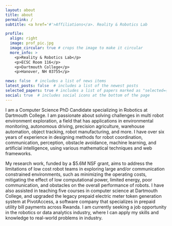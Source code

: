 ```yaml
---
layout: about
title: about
permalink: /
subtitle: <a href='#'>Affiliations</a>. Reality & Robotics Lab

profile:
  align: right
  image: prof_pic.jpg
  image_circular: true # crops the image to make it circular
  more_info: >
    <p>Reality & Robotics Lab</p>
    <p>ECSC Room 116</p>
    <p>Dartmouth College</p>
    <p>Hanover, NH 03755</p>

news: false  # includes a list of news items
latest_posts: false  # includes a list of the newest posts
selected_papers: true # includes a list of papers marked as "selected={true}"
social: true  # includes social icons at the bottom of the page
---
```


 I am a Computer Science PhD Candidate specializing in Robotics at Dartmouth College. I am passionate about solving challenges in multi robot environment exploration, a field that has applications in environmental monitoring, autonomous driving, precision agriculture, warehouse automation, object tracking, robot manufacturing, and more. I have over six years of experience in designing methods for robot coordination, communication, perception, obstacle avoidance, machine learning, and artificial intelligence, using various mathematical techniques and web frameworks.

My research work, funded by a $5.6M NSF grant, aims to address the limitations of low cost robot teams in exploring large and/or communication constrained environments, such as minimizing the operating costs, mitigating the effect of low computational power, limited energy, poor communication, and obstacles on the overall performance of robots. I have also assisted in teaching five courses in computer science at Dartmouth College, and upgraded the legacy prepaid electric meter token generation system at PivotAccess, a software company that specializes in prepaid utility bill payments across Rwanda. I am currently seeking a job opportunity in the robotics or data analytics industry, where I can apply my skills and knowledge to real-world problems in industry.
